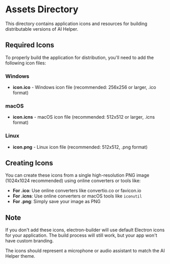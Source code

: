 # Assets Directory

This directory contains application icons and resources for building distributable versions of AI Helper.

## Required Icons

To properly build the application for distribution, you'll need to add the following icon files:

### Windows
- **icon.ico** - Windows icon file (recommended: 256x256 or larger, .ico format)

### macOS  
- **icon.icns** - macOS icon file (recommended: 512x512 or larger, .icns format)

### Linux
- **icon.png** - Linux icon file (recommended: 512x512, .png format)

## Creating Icons

You can create these icons from a single high-resolution PNG image (1024x1024 recommended) using online converters or tools like:

- **For .ico**: Use online converters like convertio.co or favicon.io
- **For .icns**: Use online converters or macOS tools like `iconutil`
- **For .png**: Simply save your image as PNG

## Note

If you don't add these icons, electron-builder will use default Electron icons for your application. The build process will still work, but your app won't have custom branding.

The icons should represent a microphone or audio assistant to match the AI Helper theme.